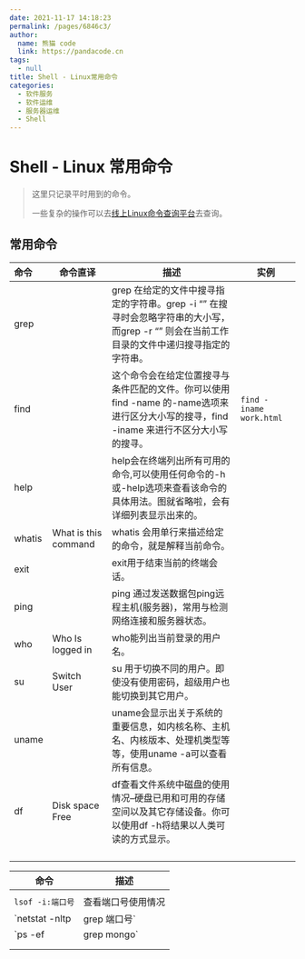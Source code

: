 ```yaml
---
date: 2021-11-17 14:18:23
permalink: /pages/6846c3/
author: 
  name: 熊猫 code
  link: https://pandacode.cn
tags: 
  - null
title: Shell - Linux常用命令
categories: 
  - 软件服务
  - 软件运维
  - 服务器运维
  - Shell
---
```


# Shell - Linux 常用命令

> 这里只记录平时用到的命令。
>
> 一些复杂的操作可以去[线上Linux命令查询平台](http://linux.51yip.com/)去查询。



## 常用命令

| 命令   | 命令直译             | 描述                                                         | 实例                    |
| :----- | -------------------- | ------------------------------------------------------------ | ----------------------- |
| grep   |                      | grep 在给定的文件中搜寻指定的字符串。grep -i “” 在搜寻时会忽略字符串的大小写，而grep -r “” 则会在当前工作目录的文件中递归搜寻指定的字符串。 |                         |
| find   |                      | 这个命令会在给定位置搜寻与条件匹配的文件。你可以使用find -name 的-name选项来进行区分大小写的搜寻，find -iname 来进行不区分大小写的搜寻。 | `find -iname work.html` |
| help   |                      | help会在终端列出所有可用的命令,可以使用任何命令的-h或-help选项来查看该命令的具体用法。图就省略啦，会有详细列表显示出来的。 |                         |
| whatis | What is this command | whatis 会用单行来描述给定的命令，就是解释当前命令。          |                         |
| exit   |                      | exit用于结束当前的终端会话。                                 |                         |
| ping   |                      | ping 通过发送数据包ping远程主机(服务器)，常用与检测网络连接和服务器状态。 |                         |
| who    | Who Is logged in     | who能列出当前登录的用户名。                                  |                         |
| su     | Switch User          | su 用于切换不同的用户。即使没有使用密码，超级用户也能切换到其它用户。 |                         |
| uname  |                      | uname会显示出关于系统的重要信息，如内核名称、主机名、内核版本、处理机类型等等，使用uname -a可以查看所有信息。 |                         |
| df     | Disk space Free      | df查看文件系统中磁盘的使用情况–硬盘已用和可用的存储空间以及其它存储设备。你可以使用df -h将结果以人类可读的方式显示。 |                         |
|        |                      |                                                              |                         |
|        |                      |                                                              |                         |
|        |                      |                                                              |                         |
|        |                      |                                                              |                         |



| 命令                        | 描述               |
| --------------------------- | ------------------ |
|                             |                    |
| `lsof -i:端口号`            | 查看端口号使用情况 |
| `netstat -nltp|grep 端口号` |                    |
| `ps -ef|grep mongo`         |                    |
|                             |                    |
|                             |                    |

